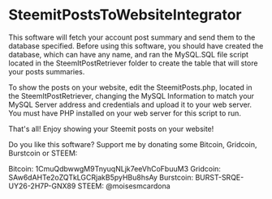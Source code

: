 # SteemitPostsToWebsiteIntegrator

This software will fetch your account post summary and send them to the database specified. Before using this software, you should have created the database, which can have any name, and ran the MySQL.SQL file script located in the SteemItPostRetriever folder to create the table that will store your posts summaries. 

To show the posts on your website, edit the SteemitPosts.php, located in the SteemItPostRetriever, changing the MySQL Information to match your MySQL Server address and credentials and upload it to your web server. You must have PHP installed on your web server for this script to run.

That's all! 
Enjoy showing your Steemit posts on your website!

Do you like this software? Support me by donating some Bitcoin, Gridcoin, Burstcoin or STEEM:

Bitcoin: 1CmuQdbwwgM9TnyuqNLjk7eeVhCoFbuuM3
Gridcoin: SAw6dAHTe2oZQTkLGCRjakB5pyHBu8hsAy
Burstcoin: BURST-SRQE-UY26-2H7P-GNX89
STEEM: @moisesmcardona

